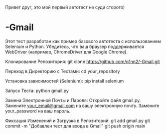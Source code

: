Привет друг, это мой первый автотест не суди сторого)

# -Gmail 
Этот тест разработан как пример базового автотеста с использованием Selenium и Python. Убедитесь, что ваш браузер поддерживается WebDriver (например, ChromeDriver для Google Chrome).



Клонирование Репозитория:
git clone https://github.com/q1nn2/-Gmail.git

Переход в Директорию с Тестами:
cd your_repository

Установка зависимостей (Selenium):
pip install selenium

Запуск Теста:
python gmail.py

Замена Электронной Почты и Пароля:
Откройте файл gmail.py.
Замените your_email@gmail.com на вашу электронную почту.
Замените your_password на ваш пароль.

Фиксация Изменений и Загрузка в Репозиторий:
git add gmail.py
git commit -m "Добавлен тест для входа в Gmail"
git push origin main
